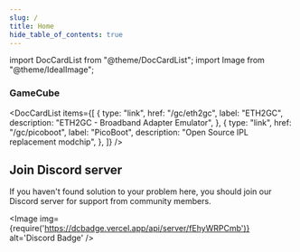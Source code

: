 ```yaml
---
slug: /
title: Home
hide_table_of_contents: true
---
```


import DocCardList from "@theme/DocCardList";
import Image from "@theme/IdealImage";

### GameCube

<DocCardList
  items={[
    {
      type: "link",
      href: "/gc/eth2gc",
      label: "ETH2GC",
      description:
        "ETH2GC - Broadband Adapter Emulator",
    },
    {
      type: "link",
      href: "/gc/picoboot",
      label: "PicoBoot",
      description:
        "Open Source IPL replacement modchip",
    },
  ]}
/>


## Join Discord server
If you haven't found solution to your problem here, you should join our Discord server for support from community members.  

<Image img={require('https://dcbadge.vercel.app/api/server/fEhyWRPCmb')} alt='Discord Badge' />